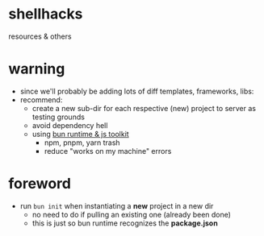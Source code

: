 # shellhacks
resources &amp; others

# warning 
- since we'll probably be adding lots of diff templates, frameworks, libs: 
- recommend:
  -  create a new sub-dir for each respective (new) project to server as testing grounds
  -  avoid dependency hell  
  -  using [bun runtime & js toolkit](https://bun.com)
     - npm, pnpm, yarn trash 
     - reduce "works on my machine" errors 

# foreword 
- run ```bun init``` when instantiating a __new__ project in a new dir 
    - no need to do if pulling an existing one (already been done) 
    - this is just so bun runtime recognizes the __package.json__ 
